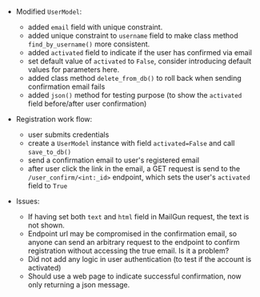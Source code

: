 - Modified `UserModel`: 
    - added `email` field with unique constraint.
    - added unique constraint to `username` field to make class method `find_by_username()` more consistent.
    - added `activated` field to indicate if the user has confirmed via email
    - set default value of `activated` to `False`, consider introducing default values for parameters here.
    - added class method `delete_from_db()` to roll back when sending confirmation email fails
    - added `json()` method for testing purpose (to show the `activated` field before/after user confirmation)
    
- Registration work flow:
    - user submits credentials
    - create a `UserModel` instance with field `activated=False` and call `save_to_db()`
    - send a confirmation email to user's registered email
    - after user click the link in the email, a GET request is send to the `/user_confirm/<int:_id>` endpoint, which sets the user's `activated` field to `True`

- Issues:
    - If having set both `text` and `html` field in MailGun request, the text is not shown.
    - Endpoint url may be compromised in the confirmation email, so anyone can send an arbitrary request to the endpoint to confirm registration without accessing the true email. Is it a problem?
    - Did not add any logic in user authentication (to test if the account is activated)
    - Should use a web page to indicate successful confirmation, now only returning a json message.